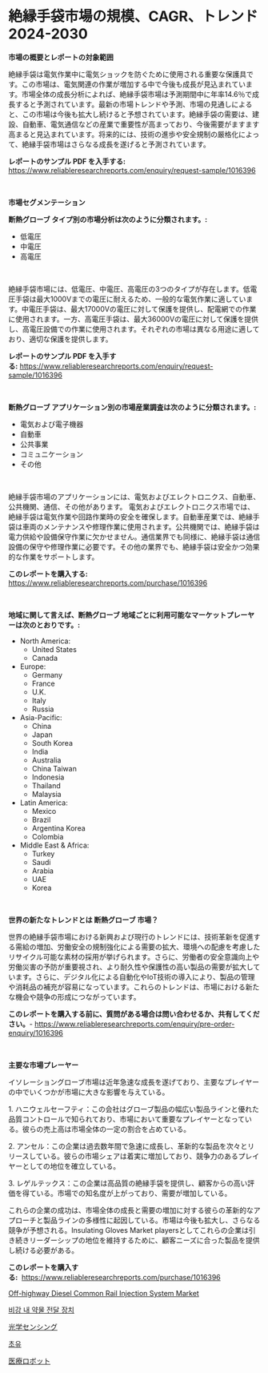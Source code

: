 <p><h1>絶縁手袋市場の規模、CAGR、トレンド 2024-2030</h1></p><p><strong>市場の概要とレポートの対象範囲</strong></p>
<p><p>絶縁手袋は電気作業中に電気ショックを防ぐために使用される重要な保護具です。この市場は、電気関連の作業が増加する中で今後も成長が見込まれています。市場全体の成長分析によれば、絶縁手袋市場は予測期間中に年率14.6％で成長すると予測されています。最新の市場トレンドや予測、市場の見通しによると、この市場は今後も拡大し続けると予想されています。絶縁手袋の需要は、建設、自動車、電気通信などの産業で重要性が高まっており、今後需要がますます高まると見込まれています。将来的には、技術の進歩や安全規制の厳格化によって、絶縁手袋市場はさらなる成長を遂げると予測されています。</p></p>
<p><strong>レポートのサンプル PDF を入手する:</strong> <a href="https://www.reliableresearchreports.com/enquiry/request-sample/1016396">https://www.reliableresearchreports.com/enquiry/request-sample/1016396</a></p>
<p>&nbsp;</p>
<p><strong>市場セグメンテーション</strong></p>
<p><strong>断熱グローブ タイプ別の市場分析は次のように分類されます。:</strong></p>
<p><ul><li>低電圧</li><li>中電圧</li><li>高電圧</li></ul></p>
<p>&nbsp;</p>
<p><p>絶縁手袋市場には、低電圧、中電圧、高電圧の3つのタイプが存在します。低電圧手袋は最大1000Vまでの電圧に耐えるため、一般的な電気作業に適しています。中電圧手袋は、最大17000Vの電圧に対して保護を提供し、配電網での作業に使用されます。一方、高電圧手袋は、最大36000Vの電圧に対して保護を提供し、高電圧設備での作業に使用されます。それぞれの市場は異なる用途に適しており、適切な保護を提供します。</p></p>
<p><strong>レポートのサンプル PDF を入手する:</strong>&nbsp;<a href="https://www.reliableresearchreports.com/enquiry/request-sample/1016396">https://www.reliableresearchreports.com/enquiry/request-sample/1016396</a></p>
<p>&nbsp;</p>
<p><strong> 断熱グローブ アプリケーション別の市場産業調査は次のように分類されます。:</strong></p>
<p><ul><li>電気および電子機器</li><li>自動車</li><li>公共事業</li><li>コミュニケーション</li><li>その他</li></ul></p>
<p>&nbsp;</p>
<p><p>絶縁手袋市場のアプリケーションには、電気およびエレクトロニクス、自動車、公共機関、通信、その他があります。 電気およびエレクトロニクス市場では、絶縁手袋は電気作業や回路作業時の安全を確保します。自動車産業では、絶縁手袋は車両のメンテナンスや修理作業に使用されます。公共機関では、絶縁手袋は電力供給や設備保守作業に欠かせません。通信業界でも同様に、絶縁手袋は通信設備の保守や修理作業に必要です。その他の業界でも、絶縁手袋は安全かつ効果的な作業をサポートします。</p></p>
<p><strong>このレポートを購入する:</strong>&nbsp; <a href="https://www.reliableresearchreports.com/purchase/1016396">https://www.reliableresearchreports.com/purchase/1016396</a></p>
<p>&nbsp;</p>
<p><strong>地域に関して言えば、断熱グローブ 地域ごとに利用可能なマーケットプレーヤーは次のとおりです。:</strong></p>
<p><ul>
    <li>
        North America:
        <ul>
            <li>United States</li>
            <li>Canada</li>
        </ul>
    </li>
    <li>
        Europe:
        <ul>
            <li>Germany</li>
            <li>France</li>
            <li>U.K.</li>
            <li>Italy</li>
            <li>Russia</li>
        </ul>
    </li>
    <li>
        Asia-Pacific:
        <ul>
            <li>China</li>
            <li>Japan</li>
            <li>South Korea</li>
            <li>India</li>
            <li>Australia</li>
            <li>China Taiwan</li>
            <li>Indonesia</li>
            <li>Thailand</li>
            <li>Malaysia</li>
        </ul>
    </li>
    <li>
        Latin America:
        <ul>
            <li>Mexico</li>
            <li>Brazil</li>
            <li>Argentina Korea</li>
            <li>Colombia</li>
        </ul>
    </li>
    <li>
        Middle East & Africa:
        <ul>
            <li>Turkey</li>
            <li>Saudi</li>
            <li>Arabia</li>
            <li>UAE</li>
            <li>Korea</li>
        </ul>
    </li>
    </ul></p>
<p>&nbsp;</p>
<p><strong>世界の新たなトレンドとは 断熱グローブ 市場？</strong></p>
<p><p>世界の絶縁手袋市場における新興および現行のトレンドには、技術革新を促進する需給の増加、労働安全の規制強化による需要の拡大、環境への配慮を考慮したリサイクル可能な素材の採用が挙げられます。さらに、労働者の安全意識向上や労働災害の予防が重要視され、より耐久性や保護性の高い製品の需要が拡大しています。さらに、デジタル化による自動化やIoT技術の導入により、製品の管理や消耗品の補充が容易になっています。これらのトレンドは、市場における新たな機会や競争の形成につながっています。</p></p>
<p><strong>このレポートを購入する前に、質問がある場合は問い合わせるか、共有してください。</strong>- <a href="https://www.reliableresearchreports.com/enquiry/pre-order-enquiry/1016396">https://www.reliableresearchreports.com/enquiry/pre-order-enquiry/1016396</a></p>
<p>&nbsp;</p>
<p><strong>主要な市場プレーヤー</strong></p>
<p><p>イソレーショングローブ市場は近年急速な成長を遂げており、主要なプレイヤーの中でいくつかが市場に大きな影響を与えている。</p><p>1. ハニウェルセーフティ：この会社はグローブ製品の幅広い製品ラインと優れた品質コントロールで知られており、市場において重要なプレイヤーとなっている。彼らの売上高は市場全体の一定の割合を占めている。</p><p>2. アンセル：この企業は過去数年間で急速に成長し、革新的な製品を次々とリリースしている。彼らの市場シェアは着実に増加しており、競争力のあるプレイヤーとしての地位を確立している。</p><p>3. レゲルテックス：この企業は高品質の絶縁手袋を提供し、顧客からの高い評価を得ている。市場での知名度が上がっており、需要が増加している。</p><p>これらの企業の成功は、市場全体の成長と需要の増加に対する彼らの革新的なアプローチと製品ラインの多様性に起因している。市場は今後も拡大し、さらなる競争が予想される。Insulating Gloves Market playersとしてこれらの企業は引き続きリーダーシップの地位を維持するために、顧客ニーズに合った製品を提供し続ける必要がある。</p></p>
<p><strong>このレポートを購入する:</strong>&nbsp;&nbsp;<a href="https://www.reliableresearchreports.com/purchase/1016396">https://www.reliableresearchreports.com/purchase/1016396</a></p>
<p><p><a href="https://github.com/johnbach50/Market-Research-Report-List-2/blob/main/off-highway-diesel-common-rail-injection-system-market.md">Off-highway Diesel Common Rail Injection System Market</a></p><p><a href="https://medium.com/@cgqaspvtwatd834/%EB%82%B4%EC%9E%A5-%EB%B9%84%EA%B0%95-%EC%95%BD%EB%AC%BC-%EC%A0%84%EB%8B%AC-%EA%B8%B0%EA%B8%B0-%EC%8B%9C%EC%9E%A5-%EC%A7%80%ED%91%9C%EC%9D%98-%ED%95%B4%EB%8F%85-%EC%8B%9C%EC%9E%A5-%EC%A0%90%EC%9C%A0%EC%9C%A8-%ED%8A%B8%EB%A0%8C%EB%93%9C-%EB%B0%8F-%EC%84%B1%EC%9E%A5-%ED%8C%A8%ED%84%B4-af4ee5fb41f6">비강 내 약물 전달 장치</a></p><p><a href="https://medium.com/@kelsitorphy644/%E5%85%89%E5%AD%A6%E3%82%BB%E3%83%B3%E3%82%B7%E3%83%B3%E3%82%B0%E5%B8%82%E5%A0%B4%E3%83%AC%E3%83%9D%E3%83%BC%E3%83%88%E3%81%AF-%E3%81%93%E3%81%AE%E5%B8%82%E5%A0%B4%E3%81%AE%E6%9C%80%E6%96%B0%E3%81%AE%E3%83%88%E3%83%AC%E3%83%B3%E3%83%89%E3%81%A8%E6%88%90%E9%95%B7%E6%A9%9F%E4%BC%9A%E3%82%92%E6%98%8E%E3%82%89%E3%81%8B%E3%81%AB%E3%81%97%E3%81%BE%E3%81%99-5641fa41c0d9">光学センシング</a></p><p><a href="https://medium.com/@cgqaspvtwatd834/%EC%BD%94%EB%A1%9C%EC%8A%A4%ED%8A%B8%EB%A3%B8-%EC%8B%9C%EC%9E%A5-%EB%B6%84%EC%84%9D-cagr-%EC%8B%9C%EC%9E%A5-%EB%B6%84%ED%95%A0-%EB%B0%8F-%EA%B8%80%EB%A1%9C%EB%B2%8C-%EC%82%B0%EC%97%85-%EA%B0%9C%EC%9A%94-b615a4e79f68">초유</a></p><p><a href="https://medium.com/@kelsitorphy644/%E5%8C%BB%E7%99%82%E7%94%A8%E3%83%AD%E3%83%9C%E3%83%83%E3%83%88%E5%B8%82%E5%A0%B4%E3%81%AE%E3%82%A4%E3%83%B3%E3%82%B5%E3%82%A4%E3%83%88-%E5%B8%82%E5%A0%B4%E5%8B%95%E5%90%91-%E6%88%90%E9%95%B7-2024%E5%B9%B4%E3%81%8B%E3%82%892031%E5%B9%B4%E3%81%BE%E3%81%A7%E3%81%AE%E4%BA%88%E6%B8%AC-f389149cd221">医療ロボット</a></p></p>